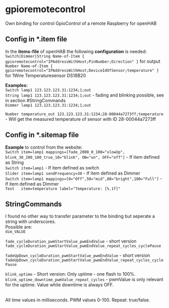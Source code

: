 # gpioremotecontrol
Own binding for control GpioControl of a remote Raspberry for openHAB

## Config in *.item file
In the **items-file** of openHAB the following **configuration** is needed:<br>
`Switch|Dimmer|String Name-of-Item { gpioremotecontrol="IPAddressWithHost;PinNumber;Direction" }` for output<br>
`Number Name-of-Item { gpioremotecontrol="IPAddressWithHost;DeviceIdOfSensor;temperature" }` for 1Wire Temperaturesensor DS18B20<br>

**Examples:**<br>
`Switch lamp1 123.123.123.31:1234;1;out`<br>
`String lamp1 123.123.123.31:1234;1;out` - fading and blinking possible, see in section #StringCommands<br>
`Dimmer lamp1 123.123.123.31:1234;1;out`<br>

`Number temperature_out 123.123.123.31:1234;28-00044a7273ff;temperature` - Will get the measured temperature of sensor with ID 28-00044a7273ff<br>

## Config in *.sitemap file
**Example** to control from the website:<br>
`Switch item=lamp1 mappings=[fade_2000_0_100="slowUp", blink_30_200_100_true_10="blink", ON="on", OFF="off"]` - If item defined as String <br>
`Switch item=lamp1` - If item defined as switch <br>
`Slider item=lamp1 sendFrequency=30` - If item defined as Dimmer <br>
`Switch item=lamp1 mappings=[0="Off",50="mid",80="bright",100="Full"]` - If item defined as Dimmer <br>
`Text   item=temperature label="Temperature: [%.1f]"`

## StringCommands
I found no other way to transfer parameter to the binding but seperate a string with underscores.<br> 
Possible are:<br>
`dim_VALUE`<br>

`fade_cycleDuration_pwmStartValue_pwmEndValue` - short version<br> 
`fade_cycleDuration_pwmStartValue_pwmEndValue_repeat_cycles_cyclePause`<br>

`fadeUpDown_cycleDuration_pwmStartValue_pwmEndValue` - short version<br>
`fadeUpDown_cycleDuration_pwmStartValue_pwmEndValue_repeat_cycles_cyclePause`<br>

`blink_uptime` - Short version: Only uptime - one flash to 100%.
`blink_uptime_downtime_pwmValue_repeat_cycles` - pwmValue is only relevant for the uptime. Value while downtime is always OFF.<br><br>

All time values in milliseconds. PWM values 0-100. Repeat: true/false. 